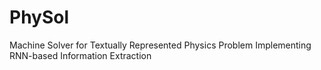 # PhySol
Machine Solver for Textually Represented Physics Problem Implementing RNN-based Information Extraction